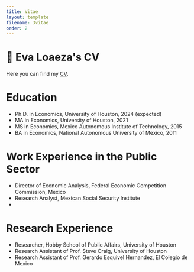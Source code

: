 ```yaml
---
title: Vitae
layout: template
filename: 3vitae
order: 2
--- 
```


# :page_with_curl: Eva Loaeza's CV
Here you can find my <a href="/files/EvaLoaeza_CV_2022.pdf">CV</a>.

# Education
- Ph.D. in Economics, University of Houston, 2024 (expected)
- MA in Economics, University of Houston, 2021
- MS in Economics, Mexico Autonomous Institute of Technology, 2015
- BA in Economics, National Autonomous University of Mexico, 2011

# Work Experience in the Public Sector
- Director of Economic Analysis, Federal Economic Competition Commission, Mexico
- Research Analyst, Mexican Social Security Institute
- 
# Research Experience
- Researcher, Hobby School of Public Affairs, University of Houston
- Research Assistant of Prof. Steve Craig, University of Houston
- Research Assistant of Prof. Gerardo Esquivel Hernandez, El Colegio de Mexico

